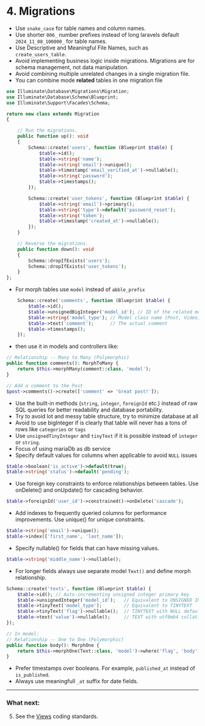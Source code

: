 # 4. Migrations
- Use `snake_case` for table names and column names.
- Use shorter `006_` number prefixes instead of long laravels default `2024_11_08_100000_` for table names.
- Use Descriptive and Meaningful File Names, such as `create_users_table`.
- Avoid implementing business logic inside migrations. Migrations are for schema management, not data manipulation.
- Avoid combining multiple unrelated changes in a single migration file.
- You can combine mode **related** tables in one migration file

```php
use Illuminate\Database\Migrations\Migration;
use Illuminate\Database\Schema\Blueprint;
use Illuminate\Support\Facades\Schema;

return new class extends Migration
{

	// Run the migrations.
	public function up(): void
	{
		Schema::create('users', function (Blueprint $table) {
			$table->id();
			$table->string('name');
			$table->string('email')->unique();
			$table->timestamp('email_verified_at')->nullable();
			$table->string('password');
			$table->timestamps();
		});

		Schema::create('user_tokens', function (Blueprint $table) {
			$table->string('email')->primary();
			$table->string('type')->default('password_reset');
			$table->string('token');
			$table->timestamp('created_at')->nullable();
		});
	}

	// Reverse the migrations.
	public function down(): void
	{
		Schema::dropIfExists('users');
		Schema::dropIfExists('user_tokens');
	}
};
```

- For morph tables use `model` instead of `abble_prefix`

```php
	Schema::create('comments', function (Blueprint $table) {
		$table->id();
		$table->unsignedBigInteger('model_id'); // ID of the related model
		$table->string('model_type'); // Model class name (Post, Video, etc.)
		$table->text('comment');      // The actual comment
		$table->timestamps();
	});
```

  - then use it in models and controllers like:

```php
// Relationship -- Many to Many (Polymorphic)
public function comments(): MorphToMany {
    return $this->morphMany(comment::class, 'model');
}

// Add a comment to the Post
$post->comments()->create(['comment' => 'Great post!']);
```

- Use the built-in methods (`string`, `integer`, `foreignId` etc.) instead of raw SQL queries for better readability and database portability.
- Try to avoid lot and messy table structure, try to minimize database at all
- Avoid to use bigInteger if is clearly that table will never has a tons of rows like `categories` or `tags`
- Use `unsignedTinyInteger` and `tinyText` if it is possible instead of `integer` or `string`.
- Focus of using mariaDb as db service
- Specify default values for columns when applicable to avoid `NULL` issues

```php
$table->boolean('is_active')->default(true);
$table->string('status')->default('pending');
```

- Use foreign key constraints to enforce relationships between tables. Use onDelete() and onUpdate() for cascading behavior.

```php
$table->foreignId('user_id')->constrained()->onDelete('cascade');
```

- Add indexes to frequently queried columns for performance improvements. Use unique() for unique constraints.

```php
$table->string('email')->unique();
$table->index(['first_name', 'last_name']);
```

- Specify nullable() for fields that can have missing values.

```php
$table->string('middle_name')->nullable();
```

- For longer fields always use separate model `Text()` and define morph relationship.

```php
Schema::create('texts', function (Blueprint $table) {
    $table->id(); // Auto-incrementing unsigned integer primary key
    $table->unsignedInteger('model_id');   // Equivalent to UNSIGNED INT(10)
    $table->tinyText('model_type');        // Equivalent to TINYTEXT
    $table->tinyText('flag')->nullable();  // TINYTEXT with NULL default
    $table->text('value')->nullable();     // TEXT with utf8mb4 collation
});

// In model:
// Relationship -- One to One (Polymorphic)
public function body(): MorphOne {
	return $this->morphOne(Text::class, 'model')->where('flag', 'body');
}
```

- Prefer timestamps over booleans. For example, `published_at` instead of `is_published`.
- Always use meaningfull `_at` suffix for date fields.


---
### What next:
5. See the [Views](https://git.greksak.sk/Michal/coding-standard/src/branch/main/docs/5_views.md) coding standards.
